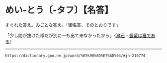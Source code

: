 # めい‐とう〔‐タフ〕【名答】
[すぐれた](%E3%81%99%E3%81%90%E3%82%8C%E3%82%8B%EF%BC%88%E5%84%AA%E3%82%8C%E3%82%8B%EF%BC%8F%E5%8B%9D%E3%82%8C%E3%82%8B%EF%BC%89.md)答え。[みごと](%E3%81%BF%E3%81%94%E3%81%A8%EF%BC%88%E8%A6%8B%E4%BA%8B%EF%BC%8F%E7%BE%8E%E4%BA%8B%EF%BC%89.md)な答え。「御名答、そのとおりです」

「少し間が抜けた様だが別に―も出て来なかったから」〈[漱石](https://dictionary.goo.ne.jp/word/person/%E5%A4%8F%E7%9B%AE%E6%BC%B1%E7%9F%B3/#jn-164327)・[吾輩は猫である](https://dictionary.goo.ne.jp/word/%E5%90%BE%E8%BC%A9%E3%81%AF%E7%8C%AB%E3%81%A7%E3%81%82%E3%82%8B/#jn-237694)〉

---
`https://dictionary.goo.ne.jp/word/%E5%90%8D%E7%AD%94/#jn-216774`